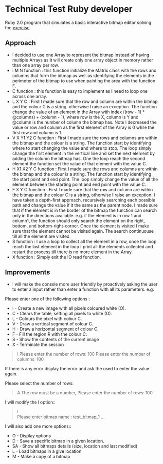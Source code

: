 # Technical Test Ruby developer

Ruby 2.0 program that simulates a basic interactive bitmap editor solving the [exercise](https://gist.github.com/soulnafein/8ee4e60def4e5468df2f) 

## Approach

*  I decided to use one Array to represent the bitmap instead of having multiple Arrays as it will create only one array object in memory rather than one array per row.
* I M N function : this function initialize the Matrix class with the rows and columns that form the bitmap as well as identifying the elements in the perimeter of the bitmap to use when painting the area with the function F.
*   C function  : this function is easy to implement as I need to loop one across one array. 
*   L X Y C : First I made sure that the row and column are within the bitmap and the colour C is a string, otherwise I raise an exception. The function change the value of an element in the Array with index ((row - 1) * @columns) + (column - 1), where row is the X, column is Y and @column is the number of column the bitmap has. Note I decreased the value or row and column as the first element of the Array is 0 while the first row and column is 1. 
*   V X Y1 Y2 C function : First I made sure the rows and columns are within the bitmap and the colour is a string. The function start by identifying where to start changing the value and where to stop. The loop simply change the first element in the vertical line and set the next element by adding the column the bitmap has. One the loop reach the second element the function set the value of that element with the value C.  
*  H X1 X2 Y C function : First I made sure the rows and columns are within the bitmap and the colour is a string. The function start by identifying the start point and end point. The loop simply change the value of all the element between the starting point and end point with the value C.  
*   F X Y C function : First I made sure that the row and column are within the bitmap and the colour C is a string, otherwise I raise an exception. I have taken a depth-first approach, recursively searching each possible path and change the value if it the same as the parent node. I made sure that if the element is in the border of the bitmap the function can search only in the directions available. e.g. if the element is in row 1 and column1, the function should only search the element on the right, bottom, and bottom-right-corner. Once the element is visited I make sure that the element cannot be visited again. The search continuouse till all the element are visited.
*  S function : I use a loop to collect all the element in a row, once the loop reach the last element in the loop I print all the elements collected and restart the process till there is no more element in the Array.    
*   X function : Simply exit the IO read function.

## Improvements

* I will make the console more user friendly by proactively asking the user to enter a input rather than enter a function with all its parameters. e.g. 
 
Please enter one of the following options :
* I  - Create a new image with all pixels coloured white (O).
* C - Clears the table, setting all pixels to white (O).
* L - Colours the pixel with colour C.
* V - Draw a vertical segment of colour C.
* H - Draw a horizontal segment of colour C.
* F - Fill the region R with the colour C.
* S - Show the contents of the current image
* X - Terminate the session
> I
Please enter the number of rows:
> 100
Please enter the number of columns:
> 100

If there is any error display the error and ask the used to enter the value again.

Please select the number of rows:
> A
The row must be a number, Please enter the number of rows:
> 100

I will modify the I option::
> I  
Please enter bitmap name :
> test_bitmap_1
...

I will also add one more options::
* O   - Display options
* D   - Save a specific bitmap in a given location.
* SA - Show all bitmaps details (size, location and last modified)
* L    - Load bitmaps in a give location
* M   - Make a copy of a bitmap


